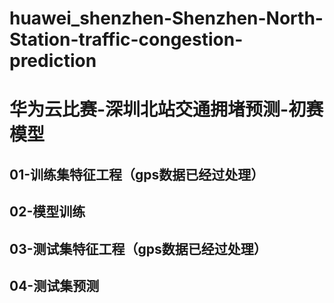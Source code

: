 # huawei_shenzhen-Shenzhen-North-Station-traffic-congestion-prediction
华为云比赛-深圳北站交通拥堵预测-初赛模型
==========
01-训练集特征工程（gps数据已经过处理）
---
02-模型训练
---
03-测试集特征工程（gps数据已经过处理）
---
04-测试集预测
---
